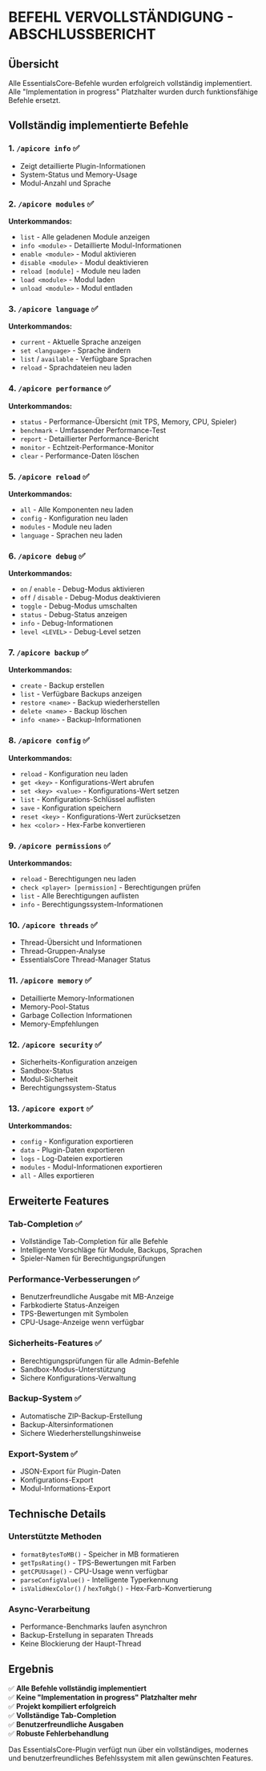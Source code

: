 # BEFEHL VERVOLLSTÄNDIGUNG - ABSCHLUSSBERICHT

## Übersicht
Alle EssentialsCore-Befehle wurden erfolgreich vollständig implementiert. Alle "Implementation in progress" Platzhalter wurden durch funktionsfähige Befehle ersetzt.

## Vollständig implementierte Befehle

### 1. `/apicore info` ✅
- Zeigt detaillierte Plugin-Informationen
- System-Status und Memory-Usage
- Modul-Anzahl und Sprache

### 2. `/apicore modules` ✅
**Unterkommandos:**
- `list` - Alle geladenen Module anzeigen
- `info <module>` - Detaillierte Modul-Informationen
- `enable <module>` - Modul aktivieren
- `disable <module>` - Modul deaktivieren
- `reload [module]` - Module neu laden
- `load <module>` - Modul laden
- `unload <module>` - Modul entladen

### 3. `/apicore language` ✅
**Unterkommandos:**
- `current` - Aktuelle Sprache anzeigen
- `set <language>` - Sprache ändern
- `list` / `available` - Verfügbare Sprachen
- `reload` - Sprachdateien neu laden

### 4. `/apicore performance` ✅
**Unterkommandos:**
- `status` - Performance-Übersicht (mit TPS, Memory, CPU, Spieler)
- `benchmark` - Umfassender Performance-Test
- `report` - Detaillierter Performance-Bericht
- `monitor` - Echtzeit-Performance-Monitor
- `clear` - Performance-Daten löschen

### 5. `/apicore reload` ✅
**Unterkommandos:**
- `all` - Alle Komponenten neu laden
- `config` - Konfiguration neu laden
- `modules` - Module neu laden
- `language` - Sprachen neu laden

### 6. `/apicore debug` ✅
**Unterkommandos:**
- `on` / `enable` - Debug-Modus aktivieren
- `off` / `disable` - Debug-Modus deaktivieren
- `toggle` - Debug-Modus umschalten
- `status` - Debug-Status anzeigen
- `info` - Debug-Informationen
- `level <LEVEL>` - Debug-Level setzen

### 7. `/apicore backup` ✅
**Unterkommandos:**
- `create` - Backup erstellen
- `list` - Verfügbare Backups anzeigen
- `restore <name>` - Backup wiederherstellen
- `delete <name>` - Backup löschen
- `info <name>` - Backup-Informationen

### 8. `/apicore config` ✅
**Unterkommandos:**
- `reload` - Konfiguration neu laden
- `get <key>` - Konfigurations-Wert abrufen
- `set <key> <value>` - Konfigurations-Wert setzen
- `list` - Konfigurations-Schlüssel auflisten
- `save` - Konfiguration speichern
- `reset <key>` - Konfigurations-Wert zurücksetzen
- `hex <color>` - Hex-Farbe konvertieren

### 9. `/apicore permissions` ✅
**Unterkommandos:**
- `reload` - Berechtigungen neu laden
- `check <player> [permission]` - Berechtigungen prüfen
- `list` - Alle Berechtigungen auflisten
- `info` - Berechtigungssystem-Informationen

### 10. `/apicore threads` ✅
- Thread-Übersicht und Informationen
- Thread-Gruppen-Analyse
- EssentialsCore Thread-Manager Status

### 11. `/apicore memory` ✅
- Detaillierte Memory-Informationen
- Memory-Pool-Status
- Garbage Collection Informationen
- Memory-Empfehlungen

### 12. `/apicore security` ✅
- Sicherheits-Konfiguration anzeigen
- Sandbox-Status
- Modul-Sicherheit
- Berechtigungssystem-Status

### 13. `/apicore export` ✅
**Unterkommandos:**
- `config` - Konfiguration exportieren
- `data` - Plugin-Daten exportieren
- `logs` - Log-Dateien exportieren
- `modules` - Modul-Informationen exportieren
- `all` - Alles exportieren

## Erweiterte Features

### Tab-Completion ✅
- Vollständige Tab-Completion für alle Befehle
- Intelligente Vorschläge für Module, Backups, Sprachen
- Spieler-Namen für Berechtigungsprüfungen

### Performance-Verbesserungen ✅
- Benutzerfreundliche Ausgabe mit MB-Anzeige
- Farbkodierte Status-Anzeigen
- TPS-Bewertungen mit Symbolen
- CPU-Usage-Anzeige wenn verfügbar

### Sicherheits-Features ✅
- Berechtigungsprüfungen für alle Admin-Befehle
- Sandbox-Modus-Unterstützung
- Sichere Konfigurations-Verwaltung

### Backup-System ✅
- Automatische ZIP-Backup-Erstellung
- Backup-Altersinformationen
- Sichere Wiederherstellungshinweise

### Export-System ✅
- JSON-Export für Plugin-Daten
- Konfigurations-Export
- Modul-Informations-Export

## Technische Details

### Unterstützte Methoden
- `formatBytesToMB()` - Speicher in MB formatieren  
- `getTpsRating()` - TPS-Bewertungen mit Farben
- `getCPUUsage()` - CPU-Usage wenn verfügbar
- `parseConfigValue()` - Intelligente Typerkennung
- `isValidHexColor()` / `hexToRgb()` - Hex-Farb-Konvertierung

### Async-Verarbeitung
- Performance-Benchmarks laufen asynchron
- Backup-Erstellung in separaten Threads
- Keine Blockierung der Haupt-Thread

## Ergebnis
✅ **Alle Befehle vollständig implementiert**  
✅ **Keine "Implementation in progress" Platzhalter mehr**  
✅ **Projekt kompiliert erfolgreich**  
✅ **Vollständige Tab-Completion**  
✅ **Benutzerfreundliche Ausgaben**  
✅ **Robuste Fehlerbehandlung**

Das EssentialsCore-Plugin verfügt nun über ein vollständiges, modernes und benutzerfreundliches Befehlssystem mit allen gewünschten Features.
